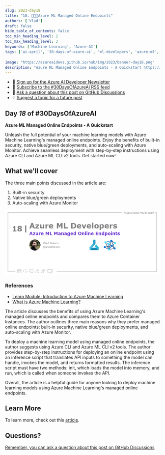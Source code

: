 ```yaml
---
slug: 2023-day18
title: "18. 🧑🏽‍🔬Azure ML Managed Online Endpoints"
authors: ['Vlad']
draft: false
hide_table_of_contents: false
toc_min_heading_level: 2
toc_max_heading_level: 3
keywords: ['Machine-Learning', 'Azure-AI']
tags: ['ai-april', '30-days-of-azure-ai', 'ml-developers', 'azure-ml', 'data-scientist']

image: "https://azureaidevs.github.io/hub/img/2023/banner-day18.png"
description: "Azure ML Managed Online Endpoints - A Quickstart https://azureaidevs.github.io/hub/blog/2023-day18 #30DaysOfAzureAI #AzureAiDevs #AI #AzureML"
---
```


<head>

  <meta property="og:url" content="https://azureaidevs.github.io/hub/blog/2023-day18" />
  <meta property="og:title" content="Azure ML Managed Online Endpoints" />
  <meta property="og:description" content="Azure ML Managed Online Endpoints - A Quickstart https://azureaidevs.github.io/hub/blog/2023-day18 #30DaysOfAzureAI #AzureAiDevs #AI #AzureML" />
  <meta property="og:image" content="https://azureaidevs.github.io/hub/img/2023/banner-day18.png" />
  <meta property="og:type" content="article" />
  <meta property="og:site_name" content="Azure AI Developer" />
  

  <link rel="canonical" href="https://vladiliescu.net/aml-managed-endpoints-quickstart/"  />

</head>

- 📧 [Sign up for the Azure AI Developer Newsletter](https://aka.ms/azure-ai-dev-newsletter)
- 📰 [Subscribe to the #30DaysOfAzureAI RSS feed](https://azureaidevs.github.io/hub/blog/rss.xml)
- 📌 [Ask a question about this post on GitHub Discussions](https://github.com/AzureAiDevs/hub/discussions/categories/18-azure-ml-managed-online-endpoints)
- 💡 [Suggest a topic for a future post](https://github.com/AzureAiDevs/hub/discussions/categories/call-for-content)

## Day _18_ of #30DaysOfAzureAI

<!-- README
The following description is also used for the tweet. So it should be action oriented and grab attention 
If you update the description, please update the description: in the frontmatter as well.
-->

**Azure ML Managed Online Endpoints - A Quickstart**

<!-- README
The following is the intro to the post. It should be a short teaser for the post.
-->

Unleash the full potential of your machine learning models with Azure Machine Learning's managed online endpoints. Enjoy the benefits of built-in security, native blue/green deployments, and auto-scaling with Azure Monitor. Achieve seamless deployment with step-by-step instructions using Azure CLI and Azure ML CLI v2 tools. Get started now!

## What we'll cover

<!-- README
The following list is the main points of the post. There should be 3-4 main points.
 -->


The three main points discussed in the article are:
1. Built-in security
2. Native blue/green deployments
3. Auto-scaling with Azure Monitor

<!-- 
- Main point 1
- Main point 2
- Main point 3 
- Main point 4
-->

![Image banner for day 18](./../../../static/img/2023/banner-day18.png)

<!-- README
Add or update a list relevant references here. These could be links to other blog posts, Microsoft Learn Module, videos, or other resources.
-->


### References

- [Learn Module: Introduction to Azure Machine Learning](https://learn.microsoft.com/training/modules/intro-to-azure-ml?WT.mc_id=aiml-89446-dglover)
- [What is Azure Machine Learning?](https://learn.microsoft.com/azure/machine-learning/overview-what-is-azure-machine-learning?WT.mc_id=aiml-89446-dglover)


<!-- README
The following is the body of the post. It should be an overview of the post that you are referencing.
See the Learn More section, if you supplied a canonical link, then will be displayed here.
-->


The article discusses the benefits of using Azure Machine Learning's managed online endpoints and compares them to Azure Container Instances. The author outlines three main reasons why they prefer managed online endpoints: built-in security, native blue/green deployments, and auto-scaling with Azure Monitor.

To deploy a machine learning model using managed online endpoints, the author suggests using Azure CLI and Azure ML CLI v2 tools. The author provides step-by-step instructions for deploying an online endpoint using an inference script that translates API inputs to something the model can handle, invokes the model, and returns formatted results. The inference script must have two methods: init, which loads the model into memory, and run, which is called when someone invokes the API.

Overall, the article is a helpful guide for anyone looking to deploy machine learning models using Azure Machine Learning's managed online endpoints.

## Learn More

To learn more, check out this [article](https://vladiliescu.net/aml-managed-endpoints-quickstart/).


## Questions?

[Remember, you can ask a question about this post on GitHub Discussions](https://github.com/AzureAiDevs/Discussions/discussions/categories/18-azure-ml-managed-online-endpoints)